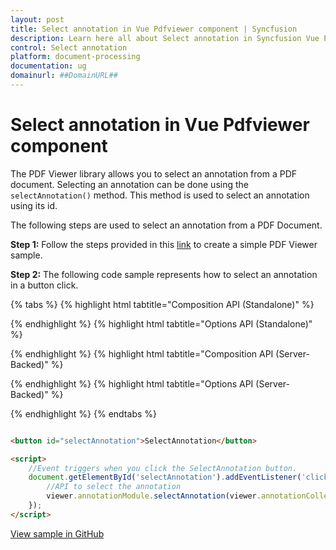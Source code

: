 ```yaml
---
layout: post
title: Select annotation in Vue Pdfviewer component | Syncfusion
description: Learn here all about Select annotation in Syncfusion Vue Pdfviewer component of Syncfusion Essential JS 2 and more.
control: Select annotation
platform: document-processing
documentation: ug
domainurl: ##DomainURL##
---
```


# Select annotation in Vue Pdfviewer component

The PDF Viewer library allows you to select an annotation from a PDF document. Selecting an annotation can be done using the `selectAnnotation()` method. This method is used to select an annotation using its id.

The following steps are used to select an annotation from a PDF Document.

**Step 1:** Follow the steps provided in this [link](https://help.syncfusion.com/document-processing/pdf/pdf-viewer/vue/getting-started/) to create a simple PDF Viewer sample.

**Step 2:** The following code sample represents how to select an annotation in a button click.

{% tabs %}
{% highlight html tabtitle="Composition API (Standalone)" %}

<template>
  <div id="app">
    <button v-on:click="selectAnnotation">SelectAnnotation</button>
    <ejs-pdfviewer id="pdfViewer" ref="pdfviewer" :documentPath="documentPath" :documentLoad="documentLoad">
    </ejs-pdfviewer>
  </div>
</template>

<script setup>
import {
  PdfViewerComponent as EjsPdfviewer, Toolbar, Magnification, Navigation,
  LinkAnnotation, BookmarkView, Annotation, ThumbnailView,
  Print, TextSelection, TextSearch, FormFields, FormDesigner
} from '@syncfusion/ej2-vue-pdfviewer';
import { provide, ref } from 'vue';

const pdfviewer = ref(null);
const documentPath = "https://cdn.syncfusion.com/content/pdf/pdf-succinctly.pdf";

provide('PdfViewer', [Toolbar, Magnification, Navigation, LinkAnnotation, BookmarkView, Annotation,
  ThumbnailView, Print, TextSelection, TextSearch, FormFields, FormDesigner])

const selectAnnotation = function () {
  const viewer = pdfviewer.value.ej2Instances;
  // Unload the PDF document.
  viewer.annotationModule.selectAnnotation(viewer.annotationCollection[0].annotationId);
}

</script>

{% endhighlight %}
{% highlight html tabtitle="Options API (Standalone)" %}

<template>
  <div id="app">
    <button v-on:click="selectAnnotation">SelectAnnotation</button>
    <ejs-pdfviewer id="pdfViewer" ref="pdfviewer" :documentPath="documentPath" :documentLoad="documentLoad">
    </ejs-pdfviewer>
  </div>
</template>

<script>
import {
  PdfViewerComponent, Toolbar, Magnification, Navigation,
  LinkAnnotation, BookmarkView, Annotation, ThumbnailView,
  Print, TextSelection, TextSearch, FormFields, FormDesigner
} from '@syncfusion/ej2-vue-pdfviewer';

export default {
  name: "App",
  components: {
    "ejs-pdfviewer": PdfViewerComponent
  },
  data() {
    return {
      documentPath: "https://cdn.syncfusion.com/content/pdf/pdf-succinctly.pdf"
    };
  },
  provide: {
    PdfViewer: [Toolbar, Magnification, Navigation, LinkAnnotation, BookmarkView, Annotation,
      ThumbnailView, Print, TextSelection, TextSearch, FormFields, FormDesigner]
  },
  methods: {
    selectAnnotation: function () {
      const viewer = this.$refs.pdfviewer.ej2Instances;
      // Unload the PDF document.
      viewer.annotationModule.selectAnnotation(viewer.annotationCollection[0].annotationId);
    }
  }
}
</script>

{% endhighlight %}
{% highlight html tabtitle="Composition API (Server-Backed)" %}

<template>
  <div id="app">
    <button v-on:click="selectAnnotation">SelectAnnotation</button>
    <ejs-pdfviewer id="pdfViewer" ref="pdfviewer" :documentPath="documentPath" :serviceUrl="serviceUrl"
      :documentLoad="documentLoad">
    </ejs-pdfviewer>
  </div>
</template>

<script setup>

import {
  PdfViewerComponent as EjsPdfviewer, Toolbar, Magnification, Navigation,
  LinkAnnotation, BookmarkView, Annotation, ThumbnailView,
  Print, TextSelection, TextSearch, FormFields, FormDesigner
} from '@syncfusion/ej2-vue-pdfviewer';
import { provide, ref } from 'vue';

const pdfviewer = ref(null);
const serviceUrl = "https://services.syncfusion.com/vue/production/api/pdfviewer";
const documentPath = "https://cdn.syncfusion.com/content/pdf/pdf-succinctly.pdf";

provide('PdfViewer', [Toolbar, Magnification, Navigation, LinkAnnotation, BookmarkView, Annotation,
  ThumbnailView, Print, TextSelection, TextSearch, FormFields, FormDesigner])

const selectAnnotation = function () {
  const viewer = pdfviewer.value.ej2Instances;
  // Unload the PDF document.
  viewer.annotationModule.selectAnnotation(viewer.annotationCollection[0].annotationId);
}

</script>

{% endhighlight %}
{% highlight html tabtitle="Options API (Server-Backed)" %}

<template>
  <div id="app">
    <button v-on:click="selectAnnotation">SelectAnnotation</button>
    <ejs-pdfviewer id="pdfViewer" ref="pdfviewer" :documentPath="documentPath" :serviceUrl="serviceUrl"
      :documentLoad="documentLoad">
    </ejs-pdfviewer>
  </div>
</template>

<script>

import {
  PdfViewerComponent, Toolbar, Magnification, Navigation,
  LinkAnnotation, BookmarkView, Annotation, ThumbnailView,
  Print, TextSelection, TextSearch, FormFields, FormDesigner
} from '@syncfusion/ej2-vue-pdfviewer';

export default {
  name: "App",
  components: {
    "ejs-pdfviewer": PdfviewerComponent
  },
  data() {
    return {
      serviceUrl: "https://services.syncfusion.com/vue/production/api/pdfviewer",
      documentPath: "https://cdn.syncfusion.com/content/pdf/pdf-succinctly.pdf"
    };
  },
  provide: {
    PdfViewer: [Toolbar, Magnification, Navigation, LinkAnnotation, BookmarkView, Annotation,
      ThumbnailView, Print, TextSelection, TextSearch, FormFields, FormDesigner]
  },
  methods: {
    selectAnnotation: function () {
      const viewer = this.$refs.pdfviewer.ej2Instances;
      // Unload the PDF document.
      viewer.annotationModule.selectAnnotation(viewer.annotationCollection[0].annotationId);
    }
  }
}
</script>

{% endhighlight %}
{% endtabs %}

```html

<button id="selectAnnotation">SelectAnnotation</button>

<script>
    //Event triggers when you click the SelectAnnotation button.
    document.getElementById('selectAnnotation').addEventListener('click', () => {
        //API to select the annotation
        viewer.annotationModule.selectAnnotation(viewer.annotationCollection[0].annotationId);
    });
</script>

```

[View sample in GitHub](https://github.com/SyncfusionExamples/vue-pdf-viewer-examples/tree/master/Annotations/Interaction%20with%20annotations)